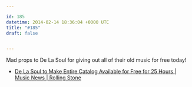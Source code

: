 ```yaml
---

id: 185
datetime: 2014-02-14 18:36:04 +0000 UTC
title: "#185"
draft: false


---
```


Mad props to De La Soul for giving out all of their old music for free today! 

 
 * [De La Soul to Make Entire Catalog Available for Free for 25 Hours | Music News | Rolling Stone](http://www.rollingstone.com/music/news/de-la-soul-to-make-entire-catalog-available-for-free-20140213)


